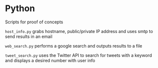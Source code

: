 # Python
Scripts for proof of concepts

`host_info.py` grabs hostname, public/private IP address and uses smtp to send results in an email 

`web_search.py` performs a google search and outputs results to a file

`tweet_search.py` uses the Twitter API to search for tweets with a keyword and displays a desired number with user info
